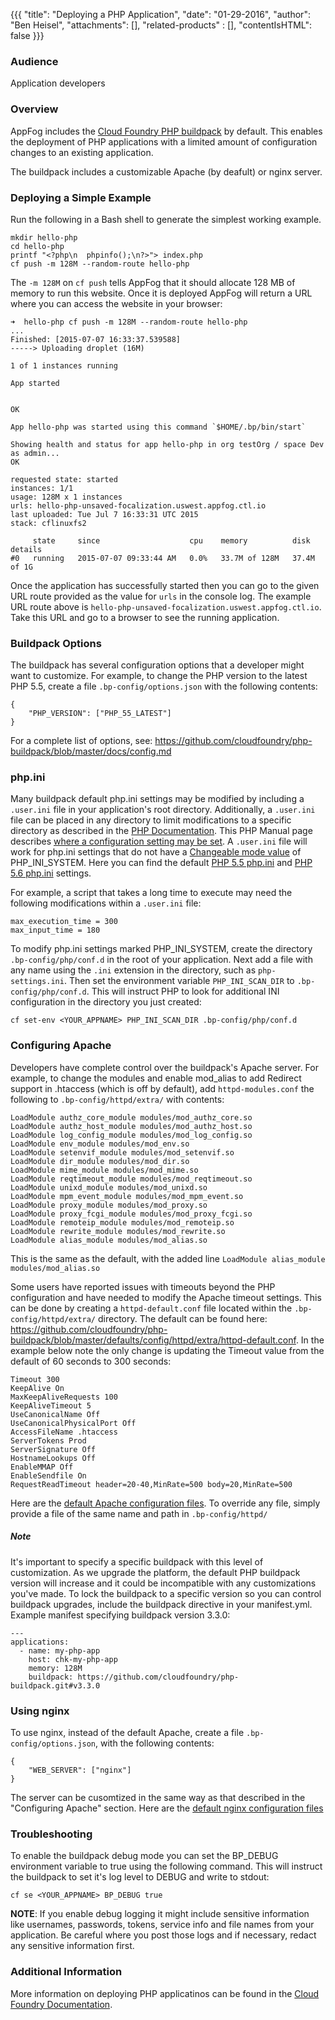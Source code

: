 {{{
  "title": "Deploying a PHP Application",
  "date": "01-29-2016",
  "author": "Ben Heisel",
  "attachments": [],
  "related-products" : [],
  "contentIsHTML": false
}}}

### Audience

Application developers

### Overview

AppFog includes the [Cloud Foundry PHP buildpack](https://github.com/cloudfoundry/php-buildpack) by default. This enables the deployment of PHP applications with a limited amount of configuration changes to an existing application.

The buildpack includes a customizable Apache (by deafult) or nginx server.

### Deploying a Simple Example

Run the following in a Bash shell to generate the simplest working example.

```
mkdir hello-php
cd hello-php
printf "<?php\n  phpinfo();\n?>"> index.php
cf push -m 128M --random-route hello-php
```

The `-m 128M` on `cf push` tells AppFog that it should allocate 128 MB of memory to run this website. Once it is deployed AppFog will return a URL where you can access the website in your browser:

```
➜  hello-php cf push -m 128M --random-route hello-php
...
Finished: [2015-07-07 16:33:37.539588]
-----> Uploading droplet (16M)

1 of 1 instances running

App started


OK

App hello-php was started using this command `$HOME/.bp/bin/start`

Showing health and status for app hello-php in org testOrg / space Dev as admin...
OK

requested state: started
instances: 1/1
usage: 128M x 1 instances
urls: hello-php-unsaved-focalization.uswest.appfog.ctl.io
last uploaded: Tue Jul 7 16:33:31 UTC 2015
stack: cflinuxfs2

     state     since                    cpu    memory          disk          details   
#0   running   2015-07-07 09:33:44 AM   0.0%   33.7M of 128M   37.4M of 1G      
```

Once the application has successfully started then you can go to the given URL route provided as the value for `urls` in the console log. The example URL route above is `hello-php-unsaved-focalization.uswest.appfog.ctl.io`. Take this URL and go to a browser to see the running application.

### Buildpack Options

The buildpack has several configuration options that a developer might want to customize. For example, to change the PHP version to the latest PHP 5.5, create a file `.bp-config/options.json` with the following contents:

```
{
    "PHP_VERSION": ["PHP_55_LATEST"]
}
```

For a complete list of options, see: https://github.com/cloudfoundry/php-buildpack/blob/master/docs/config.md

### php.ini

Many buildpack default php.ini settings may be modified by including a `.user.ini` file in your application's root directory. Additionally, a `.user.ini` file can be placed in any directory to limit modifications to a specific directory as described in the [PHP Documentation](http://php.net/manual/en/configuration.file.per-user.php). This PHP Manual page describes [where a configuration setting may be set](http://php.net/manual/en/ini.list.php). A `.user.ini` file will work for php.ini settings that do not have a [Changeable mode value](http://php.net/manual/en/ini.list.php) of PHP_INI_SYSTEM. Here you can find the default  [PHP 5.5 php.ini](https://github.com/cloudfoundry/php-buildpack/blob/master/defaults/config/php/5.5.x/php.ini) and [PHP 5.6 php.ini](https://github.com/cloudfoundry/php-buildpack/blob/master/defaults/config/php/5.6.x/php.ini) settings.

For example, a script that takes a long time to execute may need the following modifications within a `.user.ini` file:

```
max_execution_time = 300
max_input_time = 180
```

To modify php.ini settings marked PHP_INI_SYSTEM, create the directory `.bp-config/php/conf.d` in the root of your application. Next add a file with any name using the `.ini` extension in the directory, such as `php-settings.ini`. Then set the environment variable `PHP_INI_SCAN_DIR` to `.bp-config/php/conf.d`. This will instruct PHP to look for additional INI configuration in the directory you just created:

```
cf set-env <YOUR_APPNAME> PHP_INI_SCAN_DIR .bp-config/php/conf.d
```


### Configuring Apache

Developers have complete control over the buildpack's Apache server. For example, to change the modules and enable mod_alias to add Redirect support in .htaccess (which is off by default), add `httpd-modules.conf` the following to `.bp-config/httpd/extra/` with contents:

```
LoadModule authz_core_module modules/mod_authz_core.so
LoadModule authz_host_module modules/mod_authz_host.so
LoadModule log_config_module modules/mod_log_config.so
LoadModule env_module modules/mod_env.so
LoadModule setenvif_module modules/mod_setenvif.so
LoadModule dir_module modules/mod_dir.so
LoadModule mime_module modules/mod_mime.so
LoadModule reqtimeout_module modules/mod_reqtimeout.so
LoadModule unixd_module modules/mod_unixd.so
LoadModule mpm_event_module modules/mod_mpm_event.so
LoadModule proxy_module modules/mod_proxy.so
LoadModule proxy_fcgi_module modules/mod_proxy_fcgi.so
LoadModule remoteip_module modules/mod_remoteip.so
LoadModule rewrite_module modules/mod_rewrite.so
LoadModule alias_module modules/mod_alias.so
```

This is the same as the default, with the added line `LoadModule alias_module modules/mod_alias.so`

Some users have reported issues with timeouts beyond the PHP configuration and have needed to modify the Apache timeout settings. This can be done by creating a `httpd-default.conf` file located within the `.bp-config/httpd/extra/` directory. The default can be found here: https://github.com/cloudfoundry/php-buildpack/blob/master/defaults/config/httpd/extra/httpd-default.conf. In the example below note the only change is updating the Timeout value from the default of 60 seconds to 300 seconds:

```
Timeout 300
KeepAlive On
MaxKeepAliveRequests 100
KeepAliveTimeout 5
UseCanonicalName Off
UseCanonicalPhysicalPort Off
AccessFileName .htaccess
ServerTokens Prod
ServerSignature Off
HostnameLookups Off
EnableMMAP Off
EnableSendfile On
RequestReadTimeout header=20-40,MinRate=500 body=20,MinRate=500
```

Here are the [default Apache configuration files](https://github.com/cloudfoundry/php-buildpack/tree/master/defaults/config/httpd). To override any file, simply provide a file of the same name and path in `.bp-config/httpd/`

##### Note

It's important to specify a specific buildpack with this level of customization. As we upgrade the platform, the default PHP buildpack version will increase and it could be incompatible with any customizations you've made. To lock the buildpack to a specific version so you can control buildpack upgrades, include the buildpack directive in your manifest.yml. Example manifest specifying buildpack version 3.3.0:

```
---
applications:
  - name: my-php-app
    host: chk-my-php-app
    memory: 128M
    buildpack: https://github.com/cloudfoundry/php-buildpack.git#v3.3.0
```

### Using nginx

To use nginx, instead of the default Apache, create a file `.bp-config/options.json`, with the following contents:

```
{
    "WEB_SERVER": ["nginx"]
}
```

The server can be cusomtized in the same way as that described in the "Configuring Apache" section. Here are the
[default nginx configuration files](https://github.com/cloudfoundry/php-buildpack/tree/master/defaults/config/nginx)

### Troubleshooting

To enable the buildpack debug mode you can set the BP_DEBUG environment variable to true using the following command. This will instruct the buildpack to set it's log level to DEBUG and write to stdout:

```
cf se <YOUR_APPNAME> BP_DEBUG true
```
<b>NOTE</b>: If you enable debug logging it might include sensitive information like usernames, passwords, tokens, service info and file names from your application. Be careful where you post those logs and if necessary, redact any sensitive information first.
### Additional Information

More information on deploying PHP applicatinos can be found in the [Cloud Foundry Documentation](https://docs.cloudfoundry.org/buildpacks/php/index.html).

